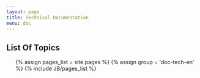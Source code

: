 ```yaml
---
layout: page
title: Technical Documentation
menu: doc
---
```


## List Of Topics

<ul>
  {% assign pages_list = site.pages %}
  {% assign group = 'doc-tech-en' %}
  {% include JB/pages_list %}
</ul>